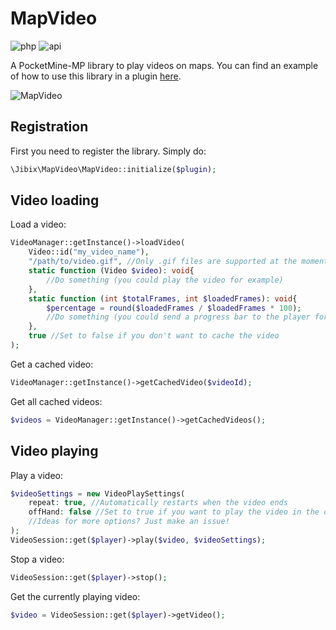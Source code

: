# MapVideo

![php](https://img.shields.io/badge/php-8.1-informational)
![api](https://img.shields.io/badge/pocketmine-5.0-informational)

A PocketMine-MP library to play videos on maps.
You can find an example of how to use this library in a plugin [here](https://github.com/J1b1x/MapVideoExample).

![MapVideo](https://github.com/J1b1x/MapVideo/assets/64813399/b2cb44cd-cdcf-4945-b8a8-f6584377d5a6)

## Registration
First you need to register the library. Simply do:
```php
\Jibix\MapVideo\MapVideo::initialize($plugin);
```

## Video loading
Load a video:
```php
VideoManager::getInstance()->loadVideo(
    Video::id("my_video_name"),
    "/path/to/video.gif", //Only .gif files are supported at the moment
    static function (Video $video): void{
        //Do something (you could play the video for example)
    },
    static function (int $totalFrames, int $loadedFrames): void{
        $percentage = round($loadedFrames / $loadedFrames * 100);
        //Do something (you could send a progress bar to the player for example, since this is called in the main thread)
    },
    true //Set to false if you don't want to cache the video
);
```
Get a cached video:
```php
VideoManager::getInstance()->getCachedVideo($videoId);
```
Get all cached videos:
```php
$videos = VideoManager::getInstance()->getCachedVideos();
```

## Video playing
Play a video:
```php
$videoSettings = new VideoPlaySettings(
    repeat: true, //Automatically restarts when the video ends
    offHand: false //Set to true if you want to play the video in the off-hand
    //Ideas for more options? Just make an issue!
);
VideoSession::get($player)->play($video, $videoSettings);
```
Stop a video:
```php
VideoSession::get($player)->stop();
```
Get the currently playing video:
```php
$video = VideoSession::get($player)->getVideo();
```
